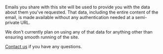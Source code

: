 Emails you share with this site will be used to provide you with the data about them you've requested. That data, including the entire content of the email, is made available without any authentication needed at a semi-private URL.

We don't currently plan on using any of that data for anything other than ensuring smooth running of the site.

[Contact us](contact) if you have any questions.
